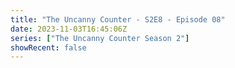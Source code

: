 ```yaml
---
title: "The Uncanny Counter - S2E8 - Episode 08"
date: 2023-11-03T16:45:06Z
series: ["The Uncanny Counter Season 2"]
showRecent: false
---
```



<mux-player stream-type="on-demand"
  src="https://kp3d-my.sharepoint.com/personal/ryoo_kp3d_onmicrosoft_com/_layouts/15/download.aspx?share=EeXpQ_2tySNLk9RsC7uCSt0BLml8DdK7kjBIKZs7cqlcaw" prefer-playback="mse" controls>
  </mux-player>
  
  
  <script src="https://cdn.jsdelivr.net/npm/@mux/mux-player"></script>
  
 <script type="application/ld+json">
 {
  "@context": "https://schema.org/",
  "@type": "VideoObject",
  "name": "The Uncanny Counter - S2E8 - Episode 08",
  "contentUrl": "https://stream.mux.com/ABC23ExGuBmhbrQMhHQvZYmeD64yXbn01r5z00y3MsAkM.m3u8",
  "thumbnailUrl": "https://www.themoviedb.org/t/p/original/at4FfAlH8TvFbuvimRu9zcvHQCh.jpg?width=314&fit_mode=preserve&time=25",
  "uploadDate": "2023-11-03T16:45:06Z",
}

</script>